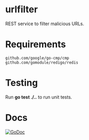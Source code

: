 # urlfilter
REST service to filter malicious URLs.

# Requirements
```
github.com/google/go-cmp/cmp
github.com/gomodule/redigo/redis
```

# Testing
Run **go test ./..** to run unit tests.

# Docs
[![GoDoc](https://godoc.org/github.com/tmortimer/urlfilter?status.svg)](https://godoc.org/github.com/tmortimer/urlfilter)

